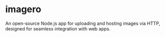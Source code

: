 # imagero
An open-source Node.js app for uploading and hosting images via HTTP, designed for seamless integration with web apps.
